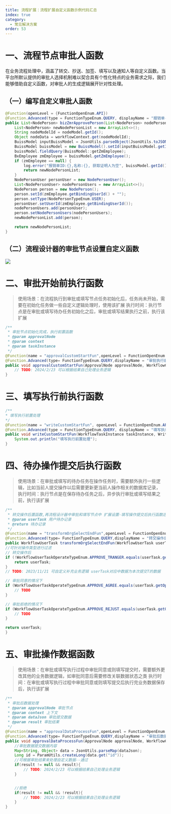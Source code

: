 ```yaml
---
title: 流程扩展：流程扩展自定义函数示例代码汇总
index: true
category:
  - 常见解决方案
order: 53
---
```


# 一、流程节点审批人函数
在业务流程处理中，涵盖了转交、抄送、加签、填写以及通知人等自定义函数。当平台所默认提供的审批人选择机制难以契合具有个性化特点的业务需求之际，我们能够借助自定义函数，对审批人的生成逻辑展开针对性处理。

## （一）编写自定义审批人函数
```java
@Function(openLevel = {FunctionOpenEnum.API})
@Function.Advanced(type = FunctionTypeEnum.QUERY, displayName = "报销单-证明人-审批", category = CUSTOM_DESIGNER)
public List<NodePerson> bizZmrApprovePerson(List<NodePerson> nodePersonList, NodeModel nodeModel, WorkflowContext workflowContext) {
    List<NodePerson> newNodePersonList = new ArrayList<>();
    String nodeModelId = nodeModel.getId();
    Object nodeData = workflowContext.get(nodeModelId);
    BuissModel inputBuissModel = JsonUtils.parseObject(JsonUtils.toJSONString(nodeData), BUISSMODEL_TR);
    BuissModel buissModel = new BuissModel().setId(inputBuissModel.getId()).queryById();
    buissModel.fieldQuery(BuissModel::getZmEmployee);
    BxEmployee zmEmployee = buissModel.getZmEmployee();
    if (zmEmployee == null) {
        log.error("报销单ID:{},名称:{}, 获取证明人为空", buissModel.getId(), buissModel.getName());
        return newNodePersonList;
    }
    NodePersonUser personUser = new NodePersonUser();
    List<NodePersonUser> nodePersonUsers = new ArrayList<>();
    NodePerson person = new NodePerson();
    person.setId(zmEmployee.getBindingUserId() + "");
    person.setType(NodePersonTypeEnum.USER);
    personUser.setUserId(zmEmployee.getBindingUserId());
    nodePersonUsers.add(personUser);
    person.setNodePersonUsers(nodePersonUsers);
    newNodePersonList.add(person);

    return newNodePersonList;
}

```

## （二）流程设计器的审批节点设置自定义函数
![](https://oinone-jar.oss-cn-zhangjiakou.aliyuncs.com/welcome-document/Development/CommonSolutions/WX20231204-144055-20250530144830203.png)



# 二、审批开始前执行函数
> 使用场景：在流程执行到审批或填写节点任务初始化后，任务尚未开始，需要在初始化任务做一些自定义逻辑处理时，使用该扩展
执行时间：执行节点是在审批或填写待办任务初始化之后，审批或填写结果执行之前，执行该扩展
>

```java
/**
 * 审批节点初始化完成，执行前置函数
 * @param approvalNode
 * @param context
 * @param taskInstance
 */
@Function(name = "approvalCustomStartFun",openLevel = FunctionOpenEnum.API)
@Function.Advanced(type= FunctionTypeEnum.QUERY,displayName = "审批执行前置处理",category = FunctionCategoryEnum.CUSTOM_DESIGNER )
public void approvalCustomStartFun(ApprovalNode approvalNode, WorkflowContext context, WorkflowTaskInstance taskInstance) {
    // TODO: 2024/2/23 可以根据结果自己处理业务逻辑
}

```

# 三、填写执行前执行函数
```java
/**
* 填写执行前置处理
*/
@Function(name = "writeCustomStartFun", openLevel = FunctionOpenEnum.API)
@Function.Advanced(type = FunctionTypeEnum.QUERY, displayName = "填写执行前置处理", category = FunctionCategoryEnum.CUSTOM_DESIGNER)
public void writeCustomStartFun(WorkflowTaskInstance taskInstance, WriteNode writeNode, WorkflowContext context) {
    System.out.println("填写执行前置处理");
}

```

# 四、待办操作提交后执行函数
> 使用场景：在审批或填写的待办任务在操作任务时，需要额外执行一些逻辑，比如当前人提交操作以后需要更新更当前人操作相关的数据库记录，
执行时间：执行节点是在保存待办任务之后，异步执行审批或填写结果之前，执行该扩展
>

```java
/**
 * 转交操作后置函数,再流程设计器中审批和填写节点中 扩展设置-填写操作提交后执行函数选择
 * @param userTask 用户待办记录
 * @return 待办记录
 */
@Function(name = "transformOrgSelectEndFun",openLevel = FunctionOpenEnum.API)
@Function.Advanced(type= FunctionTypeEnum.QUERY,displayName = "转交操作后置函数",category = FunctionCategoryEnum.CUSTOM_DESIGNER )
public WorkflowUserTask transformOrgSelectEndFun(WorkflowUserTask userTask) {
//可针对操作类型进行过滤
// 转交操作后
if (!WorkflowUserTaskOperateTypeEnum.APPROVE_TRANGER.equals(userTask.getOperateType())) {
    return userTask;
}
// TODO: 2023/11/21 可自定义补充业务逻辑 userTask对应中数据为本次提交T的数据

// 审批同意的情况下
if (WorkflowUserTaskOperateTypeEnum.APPROVE_AGREE.equals(userTask.getOperateType())) {
    // TODO
}

// 审批拒绝的情况下
if (WorkflowUserTaskOperateTypeEnum.APPROVE_REJUST.equals(userTask.getOperateType())) {
    // TODO
}

return userTask;
}
```

# 五、审批操作数据函数
> 使用场景：在审批或填写执行过程中审批同意或则填写提交时，需要额外更改其他的业务数据逻辑，如审批同意后需要修改关联数据状态之类
执行时间：在审批或填写执行过程中审批同意或则填写提交后执行完业务数据保存后，执行该扩展
>

```java
/**
 * 审批后数据处理
 * @param approvalNode 审批节点
 * @param context 上下文
 * @param dataJson 审批提交数据
 * @param result 审批结果
 */
@Function(name = "approvalDataProcessFun",openLevel = FunctionOpenEnum.API)
@Function.Advanced(type= FunctionTypeEnum.QUERY,displayName = "审批后数据处理",category = FunctionCategoryEnum.CUSTOM_DESIGNER )
public void approvalDataProcessFun(ApprovalNode approvalNode, WorkflowContext context, String dataJson, Boolean result) {
    //审批数据提交数据内容
    Map<String, Object> data = JsonUtils.parseMap(dataJson);
    Long id = ParamUtils.createLong(data.get("id"));
    //可根据审批结果来处理自定义数据--通过
    if(result != null && result){
        // TODO: 2024/2/23 可以根据结果自己处理业务逻辑
    }


    //拒绝
    if(result != null && !result){
        // TODO: 2024/2/23 可以根据结果自己处理业务逻辑
    }
}
```

